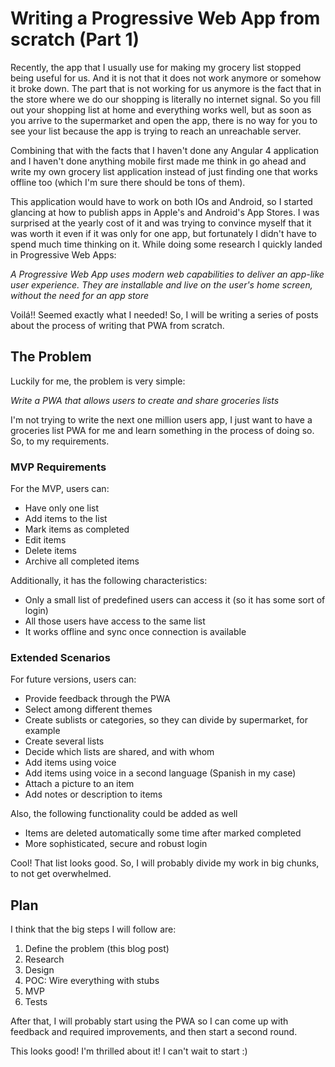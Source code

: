 Writing a Progressive Web App from scratch (Part 1)
===================================================

Recently, the app that I usually use for making my grocery list stopped being useful for us. And it
is not that it does not work anymore or somehow it broke down. The part that is not working for us anymore is the fact that in the
store where we do our shopping is literally no internet signal. So you fill out your shopping list at home and everything works well,
but as soon as you arrive to the supermarket and open the app, there is no way for you to see your list because the app is trying
to reach an unreachable server.

Combining that with the facts that I haven't done any Angular 4 application and I haven't done anything mobile first made me think in
go ahead and write my own grocery list application instead of just finding one that works offline too (which I'm sure there should be tons of them). 

This application would have to work on both IOs and Android, so I started glancing at how to publish apps in Apple's and Android's App Stores.
I was surprised at the yearly cost of it and was trying to convince myself that it was worth it even if it was only for one app, but fortunately
I didn't have to spend much time thinking on it. While doing some research I quickly landed in Progressive Web Apps:

*A Progressive Web App uses modern web capabilities to deliver an app-like user experience.
They are installable and live on the user's home screen, without the need for an app store*

Voilá!! Seemed exactly what I needed! So, I will be writing a series of posts about the process of writing that PWA from scratch.

## The Problem

Luckily for me, the problem is very simple:

*Write a PWA that allows users to create and share groceries lists*

I'm not trying to write the next one million users app, I just want to have a groceries list PWA for me and learn something
 in the process of doing so. So, to my requirements.
 
### MVP Requirements

For the MVP, users can:

* Have only one list
* Add items to the list
* Mark items as completed
* Edit items
* Delete items
* Archive all completed items

Additionally, it has the following characteristics:

* Only a small list of predefined users can access it (so it has some sort of login)
* All those users have access to the same list
* It works offline and sync once connection is available

### Extended Scenarios

For future versions, users can:

* Provide feedback through the PWA
* Select among different themes
* Create sublists or categories, so they can divide by supermarket, for example
* Create several lists
* Decide which lists are shared, and with whom
* Add items using voice
* Add items using voice in a second language (Spanish in my case)
* Attach a picture to an item
* Add notes or description to items

Also, the following functionality could be added as well

* Items are deleted automatically some time after marked completed
* More sophisticated, secure and robust login 

Cool! That list looks good. So, I will probably divide my work in big chunks, to not get overwhelmed.

## Plan

I think that the big steps I will follow are:

1. Define the problem (this blog post)
2. Research
3. Design
4. POC: Wire everything with stubs
5. MVP 
6. Tests

After that, I will probably start using the PWA so I can come up with feedback and required improvements, and then start a second round.

This looks good! I'm thrilled about it! I can't wait to start :)